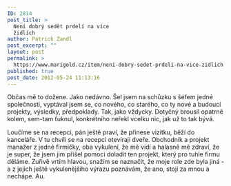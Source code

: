 ```yaml
---
ID: 2814
post_title: >
  Není dobrý sedět prdelí na více
  židlích
author: Patrick Zandl
post_excerpt: ""
layout: post
permalink: >
  https://www.marigold.cz/item/neni-dobry-sedet-prdeli-na-vice-zidlich
published: true
post_date: 2012-05-24 11:13:16
---
```

Občas mě to dožene. Jako nedávno. Šel jsem na schůzku s šéfem jedné společnosti, vyptával jsem se, co nového, co starého, co ty nové a budoucí projekty, výsledky, předpoklady. Tak, jako vždycky. Dotyčný brousil opatrně kolem, sem-tam ťuknul, konkrétního neřekl vcelku nic, jak už to tak bývá. 

Loučíme se na recepci, pán ještě praví, že přinese vizitku, běží do kanceláře. 
V tu chvíli se na recepci otevírají dveře. Obchodník a projekt manažer z jedné firmičky, oba vykulení, že mě vidí a halasně mě zdraví, že je super, že jsem jim přišel pomoci doladit ten projekt, který pro tuhle firmu děláme. Zuřivě vrtím hlavou, snažím se naznačit, že moje role zde byla jiná - a z jejich ještě vykulenějšího výrazu poznávám, že ano, stojí za mnou a nechápe. Au.